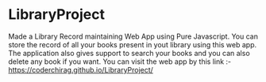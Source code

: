 # LibraryProject

Made a Library Record maintaining Web App using Pure Javascript.
You can store the record of all your books present in yout library using this web app. The application also gives support to search your books and you can also delete  any book if you want.
You can visit the web app by this link :- https://coderchirag.github.io/LibraryProject/
